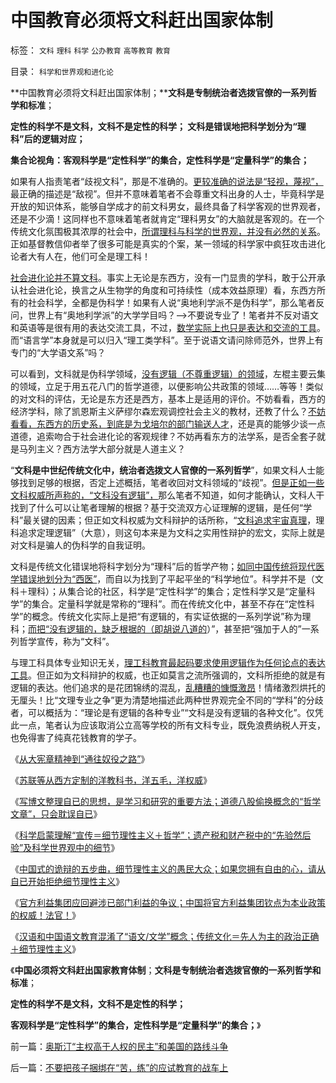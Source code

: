 # 中国教育必须将文科赶出国家体制

标签： `文科` `理科` `科学` `公办教育` `高等教育` `教育` 

目录： `科学和世界观和进化论`

**中国教育必须将文科赶出国家体制；****文科是专制统治者选拨官僚的一系列哲学和标准**；

**定性的科学不是文科，文科不是定性的科学； 文科是错误地把科学划分为“理科”后的逻辑对应；**

**集合论视角：客观科学是“定性科学”的集合，定性科学是“定量科学”的集合；**

如果有人指责笔者“歧视文科”，那是不准确的。[更较准确的说法是“轻视，蔑视”，](../../../2013/7/14/传统文化无须传承，高考是科举骗局的扩大化.md)最正确的描述是“敌视”。但并不意味着笔者不会尊重文科出身的人士，毕竟科学是开放的知识体系，能够自学成才的前文科男女，最终具备了科学客观的世界观者，还是不少滴！这同样也不意味着笔者就肯定“理科男女”的大脑就是客观的。在一个传统文化氛围极其浓厚的社会中，[所谓理科与科学的世界观，并没有必然的关系](../../../2010/6/13/唯物者信仰的不是科学.md)。正如基督教信仰者举了很多可能是真实的个案，某一领域的科学家中疯狂攻击进化论者大有人在，他们可全是理工科！

[社会进化论并不算文科](../../../2013/5/28/社会进化论能知过去未来.md)。事实上无论是东西方，没有一门显贵的学科，敢于公开承认社会进化论，换言之从生物学的角度和可持续性（成本效益原理）看，东西方所有的社会科学，全都是伪科学！如果有人说“奥地利学派不是伪科学”，那么笔者反问，世界上有“奥地利学派”的大学学目吗？——>不要说专业了！笔者并不反对语文和英语等是很有用的表达交流工具，不过，[数学实际上也只是表达和交流的工具](../../../2013/5/2/数学可以模拟“不可测”，但不能预测“人权利益”.md)。而“语言学”本身就是可以归入“理工类学科”。至于说语文请问除师范外，世界上有专门的“大学语文系”吗？

可以看到，文科就是伪科学领域，[没有逻辑（不尊重逻辑）的领域](../../../2010/6/24/中国哲学家泛滥成灾的原因.md)，左棍主要云集的领域，立足于用五花八门的哲学道德，以便影响公共政策的领域……等等！类似的对文科的评估，无论是东方还是西方，基本上是适用的评价。不妨看看，西方的经济学科，除了凯恩斯主义萨缪尔森宏观调控社会主义的教材，还教了什么？[不妨看看，东西方的历史系，到底是为戈培尔的部门输送人才](../../../2009/12/29/历史经济学派与唯心的社会学.md)，还是真的能够少谈一点道德，追索吻合于社会进化论的客观规律？不妨再看东方的法学系，是否全套子就是马列主义？西方法学大部分就是人道主义？

“**文科是中世纪传统文化中，统治者选拨文人官僚的一系列哲学**”，如果文科人士能够找到足够的根据，否定上述概括，笔者收回对文科领域的“歧视”。[但是正如一些文科权威所声称的，“文科没有逻辑”，](../../../2010/6/20/中国文史权威没有个人方法论.md)那么笔者不知道，如何才能确认，文科人干找到了什么可以让笔者理解的根据？基于交流双方心证理解的逻辑，是任何“学科”最关键的因素；但正如文科权威为文科辩护的话所称，“[文科追求宇宙真理](http://darthvad.blog.sohu.com/112211203.html)，理科追求定理逻辑”（大意），则这句本来是为文科之实用性辩护的宏文，实际上就是对文科是骗人的伪科学的自我证明。

文科是传统文化错误地将科字划分为“理科”后的哲学产物；[如同中国传统将现代医学错误地划分为“西医”](../../../2010/7/12/公共医疗就是特权医疗，请把就医选择权归还病人.md)，而自以为找到了平起平坐的“科学地位”。科学并不是（文科＋理科）；从集合论的社区，科学是“定性科学”的集合；定性科学又是“定量科学”的集合。定量科学就是常称的“理科”。而在传统文化中，甚至不存在“定性科学”的概念。传统文化实际上是把“有逻辑的，有实证依据的一系列学说”称为理科；[而把“没有逻辑的，缺乏根据的（即胡说八道的](../../../2011/1/26/传统文化缺乏逻辑，和利益错位.md)）”，甚至把“强加于人的”一系列哲学宣传，称为“文科”。

与理工科具体专业知识无关，[理工科教育最起码要求使用逻辑作为任何论点的表达工具](../../../2010/6/12/数学是文科理科的分界；数学是科学的成本.md)。但正如为文科辩护的权威，也正如莫言之流所强调的，文科所拒绝的就是有逻辑的表达。他们追求的是花团锦绣的混乱，[乱糟糟的慷慨激昂](../../../2011/1/30/原始群居动物的人类行为.md)！情绪激烈烘托的无厘头！比“文理专业之争”更为清楚地描述此两种世界观完全不同的“学科”的分歧者，可以概括为：“理论是有逻辑的各种专业”“文科是没有逻辑的各种文化”。仅凭此一点，笔者认为应该取消公立高等学校的所有文科专业，既免浪费纳税人开支，也免得害了纯真花钱教育的学子。

《[从大宪章精神到“通往奴役之路”](../../../2013/9/19/从“大宪章精神”到“通往奴役之路”.md)》

《[苏联等从西方定制的洋教科书，洋五毛，洋权威](../../../2013/10/2/苏联等从西方定制的洋教科书，洋五毛，洋权威.md)》

《[写博文整理自已的思想，是学习和研究的重要方法；道德八股偷换概念的“哲学文章”，只会耽误自已](../../../2013/10/12/写博文梳理股市的逻辑，理解“通胀无牛市”中的要素.md)》

《[科学启蒙理解“宣传＝细节理性主义＋哲学”；遗产税和财产税中的“先验然后验”及科学世界观中的细节](../../../2013/10/12/科学理解“宣传＝细节理性主义＋哲学”中的“细节”.md)》

《[中国式的诡辩的五步曲，细节理性主义的愚民大众；如果您拥有自由的心，请从自已开始拒绝细节理性主义](../../../2013/10/13/中国式的诡辩的五步曲，细节理性主义的愚民大众.md)》

《[官方利益集团应回避涉已部门利益的争议；中国将官方利益集团钦点为本业政策的权威！法官！](../../../2013/10/16/“只有主犯才能当本案法官”的特色还是中国梦吗？.md)》

《[汉语和中国语文教育混淆了“语文/文学”概念；传统文化＝先人为主的政治正确＋细节理性主义](../../../2013/10/17/语文不是文学，以偏概全的作文教育中的细节理性主义.md)》

《**中国必须将文科赶出国家教育体制**；**文科是专制统治者选拨官僚的一系列哲学和标准**；

**定性的科学不是文科，文科不是定性的科学；**

**客观科学是“定性科学”的集合，定性科学是“定量科学”的集合；**》



前一篇：[奥斯汀“主权高于人权的民主”和美国的路线斗争](../../../2013/10/20/奥斯汀“主权高于人权的民主”和美国的路线斗争.md)

后一篇：[不要把孩子捆绑在“苦，练”的应试教育的战车上](../../../2013/10/21/不要把孩子捆绑在“苦，练”的应试教育的战车上.md)